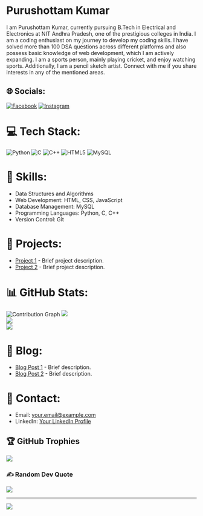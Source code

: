 # Purushottam Kumar

I am Purushottam Kumar, currently pursuing B.Tech in Electrical and Electronics at NIT Andhra Pradesh, one of the prestigious colleges in India. I am a coding enthusiast on my journey to develop my coding skills. I have solved more than 100 DSA questions across different platforms and also possess basic knowledge of web development, which I am actively expanding. I am a sports person, mainly playing cricket, and enjoy watching sports. Additionally, I am a pencil sketch artist. Connect with me if you share interests in any of the mentioned areas.

## 🌐 Socials:
[![Facebook](https://img.shields.io/badge/Facebook-%231877F2.svg?logo=Facebook&logoColor=white)](https://facebook.com/SK_Agrawal) [![Instagram](https://img.shields.io/badge/Instagram-%23E4405F.svg?logo=Instagram&logoColor=white)](https://instagram.com/sk_agrawal_007)

# 💻 Tech Stack:
![Python](https://img.shields.io/badge/python-3670A0?style=for-the-badge&logo=python&logoColor=ffdd54) ![C](https://img.shields.io/badge/c-%2300599C.svg?style=for-the-badge&logo=c&logoColor=white) ![C++](https://img.shields.io/badge/c++-%2300599C.svg?style=for-the-badge&logo=c%2B%2B&logoColor=white) ![HTML5](https://img.shields.io/badge/html5-%23E34F26.svg?style=for-the-badge&logo=html5&logoColor=white) ![MySQL](https://img.shields.io/badge/mysql-%2300f.svg?style=for-the-badge&logo=mysql&logoColor=white)

# 🔧 Skills:
- Data Structures and Algorithms
- Web Development: HTML, CSS, JavaScript
- Database Management: MySQL
- Programming Languages: Python, C, C++
- Version Control: Git

# 🚀 Projects:
- [Project 1](link-to-repo-or-demo) - Brief project description.
- [Project 2](link-to-repo-or-demo) - Brief project description.

# 📊 GitHub Stats:
![Contribution Graph](https://activity-graph.herokuapp.com/graph?username=skagrawal007&theme=react-dark)
![](https://github-readme-stats.vercel.app/api?username=skagrawal007&theme=tokyonight&hide_border=false&include_all_commits=true&count_private=true)<br/>
![](https://github-readme-streak-stats.herokuapp.com/?user=skagrawal007&theme=tokyonight&hide_border=false)<br/>
![](https://github-readme-stats.vercel.app/api/top-langs/?username=skagrawal007&theme=tokyonight&hide_border=false&include_all_commits=true&count_private=true&layout=compact)

# 📝 Blog:
- [Blog Post 1](link-to-blog-post) - Brief description.
- [Blog Post 2](link-to-blog-post) - Brief description.

# 📧 Contact:
- Email: your.email@example.com
- LinkedIn: [Your LinkedIn Profile](https://linkedin.com/in/yourprofile)

## 🏆 GitHub Trophies
![](https://github-profile-trophy.vercel.app/?username=skagrawal007&theme=tokyonight&no-frame=false&no-bg=true&margin-w=4)

### ✍ Random Dev Quote
![](https://quotes-github-readme.vercel.app/api?type=horizontal&theme=tokyonight)

---

[![](https://visitcount.itsvg.in/api?id=skagrawal007&icon=0&color=0)](https://visitcount.itsvg.in)

<!-- Proudly created with GPRM (https://gprm.itsvg.in) -->
